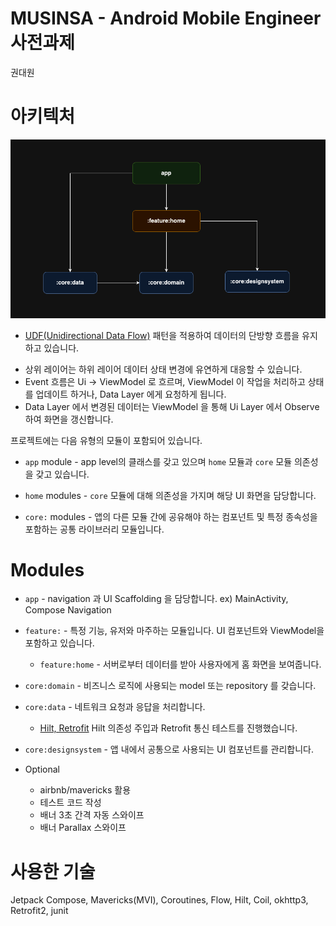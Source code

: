 # MUSINSA - Android Mobile Engineer 사전과제
권대원

# 아키텍처
![img.png](project_dependency_structure.png)

* [UDF(Unidirectional Data Flow)](https://developer.android.com/topic/architecture/ui-layer?hl=ko#udf) 패턴을 적용하여 데이터의 단방향 흐름을 유지하고 있습니다.
- 상위 레이어는 하위 레이어 데이터 상태 변경에 유연하게 대응할 수 있습니다.
- Event 흐름은 Ui -> ViewModel 로 흐르며, ViewModel 이 작업을 처리하고 상태를 업데이트 하거나, Data Layer 에게 요청하게 됩니다.
- Data Layer 에서 변경된 데이터는 ViewModel 을 통해 Ui Layer 에서 Observe 하여 화면을 갱신합니다.

프로젝트에는 다음 유형의 모듈이 포함되어 있습니다.

* `app` module - app level의 클래스를 갖고 있으며 `home` 모듈과 `core` 모듈 의존성을 갖고 있습니다.

* `home` modules - `core` 모듈에 대해 의존성을 가지며 해당 UI 화면을 담당합니다.

* `core:` modules - 앱의 다른 모듈 간에 공유해야 하는 컴포넌트 및 특정 종속성을 포함하는 공통 라이브러리 모듈입니다.

# Modules

* `app` - navigation 과 UI Scaffolding 을 담당합니다. ex) MainActivity, Compose Navigation
* `feature:` - 특정 기능, 유저와 마주하는 모듈입니다. UI 컴포넌트와 ViewModel을 포함하고 있습니다.
    * `feature:home` - 서버로부터 데이터를 받아 사용자에게 홈 화면을 보여줍니다.
* `core:domain` - 비즈니스 로직에 사용되는 model 또는 repository 를 갖습니다.
* `core:data` - 네트워크 요청과 응답을 처리합니다.
  - [Hilt, Retrofit](/core/data/src/androidTest/java/com/musinsa/mobile/data/DataSourceTest.kt) Hilt 의존성 주입과 Retrofit 통신 테스트를 진행했습니다.
* `core:designsystem` - 앱 내에서 공통으로 사용되는 UI 컴포넌트를 관리합니다.

* Optional
  * airbnb/mavericks 활용
  * 테스트 코드 작성
  * 배너 3초 간격 자동 스와이프
  * 배너 Parallax 스와이프

# 사용한 기술
Jetpack Compose, Mavericks(MVI), Coroutines, Flow, Hilt, Coil, okhttp3, Retrofit2, junit
